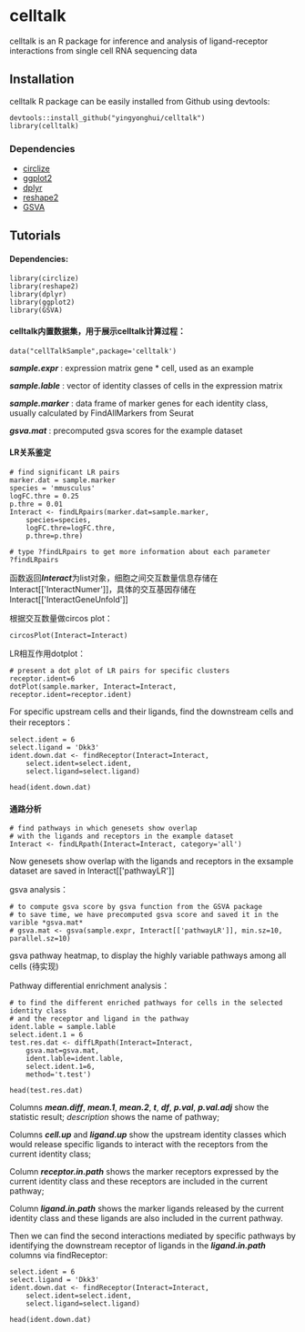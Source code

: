 # celltalk
celltalk is an R package for inference and analysis of ligand-receptor interactions from single cell RNA sequencing data
## Installation
celltalk R package can be easily installed from Github using devtools:
```
devtools::install_github("yingyonghui/celltalk")
library(celltalk)
```
### Dependencies
- [circlize](https://cran.r-project.org/web/packages/circlize/index.html)
- [ggplot2](https://cran.r-project.org/web/packages/ggplot2/index.html)
- [dplyr](https://cran.r-project.org/web/packages/dplyr/index.html)
- [reshape2](https://cran.r-project.org/web/packages/reshape2/index.html)
- [GSVA](https://www.bioconductor.org/packages/release/bioc/html/GSVA.html)

## Tutorials
#### Dependencies:

```
library(circlize)
library(reshape2)
library(dplyr)
library(ggplot2)
library(GSVA)
```
#### celltalk内置数据集，用于展示celltalk计算过程：

```
data("cellTalkSample",package='celltalk')
```
***sample.expr*** : expression matrix gene * cell, used as an example

***sample.lable*** : vector  of identity classes of cells in the expression matrix

***sample.marker*** : data frame of marker genes for each identity class, usually calculated by FindAllMarkers from Seurat

***gsva.mat*** : precomputed gsva scores for the example dataset

#### LR关系鉴定
```
# find significant LR pairs
marker.dat = sample.marker
species = 'mmusculus'
logFC.thre = 0.25
p.thre = 0.01
Interact <- findLRpairs(marker.dat=sample.marker, 
    species=species, 
    logFC.thre=logFC.thre, 
    p.thre=p.thre)

# type ?findLRpairs to get more information about each parameter
?findLRpairs
```
函数返回***Interact***为list对象，细胞之间交互数量信息存储在Interact[['InteractNumer']]，具体的交互基因存储在Interact[['InteractGeneUnfold']]

根据交互数量做circos plot：
```
circosPlot(Interact=Interact)
```
LR相互作用dotplot：
```
# present a dot plot of LR pairs for specific clusters
receptor.ident=6
dotPlot(sample.marker, Interact=Interact, receptor.ident=receptor.ident)
```

For specific upstream cells and their ligands, find the downstream cells and their receptors：
```
select.ident = 6
select.ligand = 'Dkk3'
ident.down.dat <- findReceptor(Interact=Interact, 
    select.ident=select.ident, 
    select.ligand=select.ligand)

head(ident.down.dat)
```
#### 通路分析
```
# find pathways in which genesets show overlap 
# with the ligands and receptors in the example dataset
Interact <- findLRpath(Interact=Interact, category='all')
```
Now genesets show overlap with the ligands and receptors in the exsample dataset are saved in Interact[['pathwayLR']]

gsva analysis：
```
# to compute gsva score by gsva function from the GSVA package
# to save time, we have precomputed gsva score and saved it in the varible *gsva.mat*
# gsva.mat <- gsva(sample.expr, Interact[['pathwayLR']], min.sz=10, parallel.sz=10)
```
gsva pathway heatmap, to display the highly variable pathways among all cells (待实现)


Pathway differential enrichment analysis：
```
# to find the different enriched pathways for cells in the selected identity class 
# and the receptor and ligand in the pathway
ident.lable = sample.lable
select.ident.1 = 6
test.res.dat <- diffLRpath(Interact=Interact, 
    gsva.mat=gsva.mat, 
    ident.lable=ident.lable, 
    select.ident.1=6,
    method='t.test')

head(test.res.dat)
```
Columns ***mean.diff***, ***mean.1***, ***mean.2***, ***t***, ***df***, ***p.val***, ***p.val.adj*** show the statistic result; *description* shows the name of pathway; 

Columns ***cell.up*** and ***ligand.up*** show the upstream identity classes which would release specific ligands to interact with the receptors from the current identity class; 

Column ***receptor.in.path*** shows the marker receptors expressed by the current identity class and these receptors are included in the current pathway;

Column ***ligand.in.path*** shows the marker ligands released by the current identity class and these ligands are also included in the current pathway.

Then we can find the second interactions mediated by specific pathways by identifying the downstream receptor of ligands in the ***ligand.in.path*** columns via findReceptor:
```
select.ident = 6
select.ligand = 'Dkk3'
ident.down.dat <- findReceptor(Interact=Interact, 
    select.ident=select.ident, 
    select.ligand=select.ligand)

head(ident.down.dat)
```